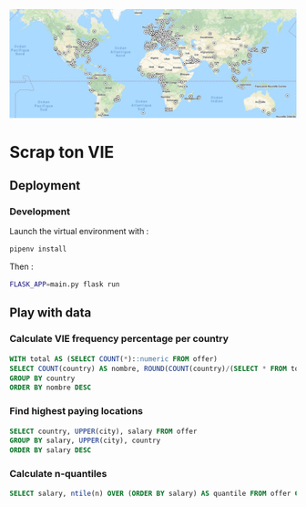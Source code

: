![Example map](/github/banner-map.jpg?raw=true "Example map")

# Scrap ton VIE


## Deployment

### Development

Launch the virtual environment with :

```bash
pipenv install
```

Then :

```bash
FLASK_APP=main.py flask run
```

## Play with data 

### Calculate VIE frequency percentage per country
```sql
WITH total AS (SELECT COUNT(*)::numeric FROM offer)
SELECT COUNT(country) AS nombre, ROUND(COUNT(country)/(SELECT * FROM total), 4) * 100 AS percentage , country FROM offer
GROUP BY country
ORDER BY nombre DESC
```

### Find highest paying locations
```sql
SELECT country, UPPER(city), salary FROM offer
GROUP BY salary, UPPER(city), country
ORDER BY salary DESC
```

### Calculate n-quantiles 
```sql
SELECT salary, ntile(n) OVER (ORDER BY salary) AS quantile FROM offer GROUP BY salary;
```
